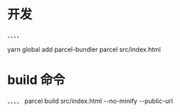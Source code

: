 # 开发

、、、、

yarn global add parcel-bundler
parcel src/index.html

# build 命令

、、、、
parcel build src/index.html  --no-minify --public-url